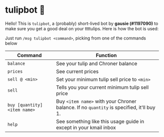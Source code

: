 tulipbot 🌷
===

Hello! This is `tulipbot`, a (probably) short-lived bot by **gausie (#1197090)** to make sure you get a good deal on your ttttulips. Here is how the bot is used:

Just run `/msg tulipbot <command>`, picking from one of the commands below

| Command | Function |
| ----- | ----- |
| `balance` | See your tulip and Chroner balance |
| `prices` | See current prices |
| `sell @ <min>` | Set your minimum tulip sell price to `<min>` |
| `sell` | Tells you your current minimum tulip sell price |
| `buy [quantity] <item name>` | Buy `<item name>` with your Chroner balance. If no `quantity` is specified, it'll buy 1. |
| `help` | See something like this usage guide in except in your kmail inbox |